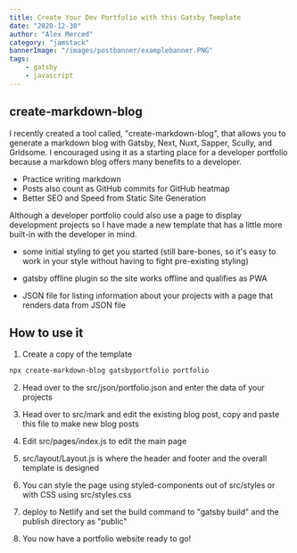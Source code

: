 ```yaml
---
title: Create Your Dev Portfolio with this Gatsby Template
date: "2020-12-30"
author: "Alex Merced"
category: "jamstack"
bannerImage: "/images/postbanner/examplebanner.PNG"
tags:
    - gatsby
    - javascript
---
```


## create-markdown-blog

I recently created a tool called, "create-markdown-blog", that allows you to generate a markdown blog with Gatsby, Next, Nuxt, Sapper, Scully, and Gridsome. I encouraged using it as a starting place for a developer portfolio because a markdown blog offers many benefits to a developer.

- Practice writing markdown
- Posts also count as GitHub commits for GitHub heatmap
- Better SEO and Speed from Static Site Generation

Although a developer portfolio could also use a page to display development projects so I have made a new template that has a little more built-in with the developer in mind.

- some initial styling to get you started (still bare-bones, so it's easy to work in your style without having to fight pre-existing styling)

- gatsby offline plugin so the site works offline and qualifies as PWA

- JSON file for listing information about your projects with a page that renders data from JSON file

## How to use it

1. Create a copy of the template

```bash
npx create-markdown-blog gatsbyportfolio portfolio
```

2. Head over to the src/json/portfolio.json and enter the data of your projects

3. Head over to src/mark and edit the existing blog post, copy and paste this file to make new blog posts

4. Edit src/pages/index.js to edit the main page

5. src/layout/Layout.js is where the header and footer and the overall template is designed

6. You can style the page using styled-components out of src/styles or with CSS using src/styles.css

7. deploy to Netlify and set the build command to "gatsby build" and the publish directory as "public"

8. You now have a portfolio website ready to go!